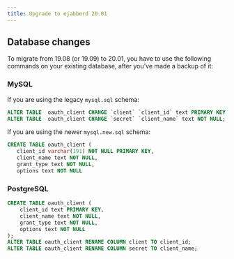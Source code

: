 ```yaml
---
title: Upgrade to ejabberd 20.01
---
```


## Database changes

To migrate from 19.08 (or 19.09) to 20.01, you have to use the following commands on your existing database, after you’ve made a backup of it:

### MySQL

If you are using the legacy `mysql.sql` schema:

```sql
ALTER TABLE  oauth_client CHANGE `client` `client_id` text PRIMARY KEY;
ALTER TABLE  oauth_client CHANGE `secret` `client_name` text NOT NULL;
```

If you are using the newer `mysql.new.sql` schema:

```sql
CREATE TABLE oauth_client (
   client_id varchar(191) NOT NULL PRIMARY KEY,
   client_name text NOT NULL,
   grant_type text NOT NULL,
   options text NOT NULL
```

### PostgreSQL

```sql
CREATE TABLE oauth_client (
    client_id text PRIMARY KEY,
    client_name text NOT NULL,
    grant_type text NOT NULL,
    options text NOT NULL
);
ALTER TABLE oauth_client RENAME COLUMN client TO client_id;
ALTER TABLE oauth_client RENAME COLUMN secret TO client_name;
```
